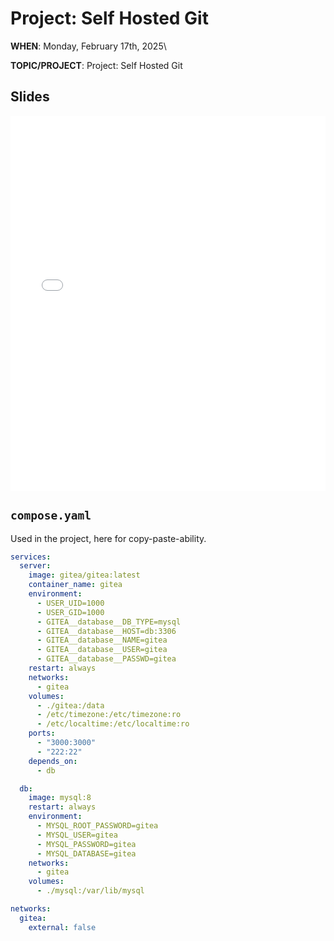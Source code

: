 # Project: Self Hosted Git

<!-- <script src="https://cdn.jsdelivr.net/npm/add-to-calendar-button@2" async defer></script> -->

**WHEN**: Monday, February 17th, 2025\
<!-- **LOCATION**: <a href="https://iribe.umd.edu/" target="_blank">IRB 3137</a>\ -->
**TOPIC/PROJECT**: Project: Self Hosted Git

<!-- <add-to-calendar-button
name="UMD Homelab Club Meeting"
description="IRB 3137"
location="Brendan Iribe Center for Computer Science and Engineering, 8125 Paint Branch Dr, Room 3137, College Park, MD 20742, USA"
startDate="2025-02-17"
endDate="2025-02-17"
startTime="17:00"
endTime="18:00"
timeZone="America/New_York"
options="'Apple','Google','iCal','Outlook.com','Yahoo','MicrosoftTeams','Microsoft365'"

> </add-to-calendar-button> -->

<!-- ## RSVP

<iframe src="https://docs.google.com/forms/d/e/1FAIpQLSfiyEqAPDdNNpPyg3CkPkjNDxRPQYOXgLrKDCWn0eGId9zvSA/viewform?embedded=true" width="640" height="551" frameborder="0" marginheight="0" marginwidth="0">Loading…</iframe> -->

## Slides

<iframe src="{{ "/assets/slides/2025-02-17_Self-Hosted-Git.pdf" | relative_url }}" width="100%" height="600px" frameborder="0" marginheight="0" marginwidth="0">Loading…</iframe>

## `compose.yaml` 

Used in the project, here for copy-paste-ability.

```yaml
services:
  server:
    image: gitea/gitea:latest
    container_name: gitea
    environment:
      - USER_UID=1000
      - USER_GID=1000
      - GITEA__database__DB_TYPE=mysql
      - GITEA__database__HOST=db:3306
      - GITEA__database__NAME=gitea
      - GITEA__database__USER=gitea
      - GITEA__database__PASSWD=gitea
    restart: always
    networks:
      - gitea
    volumes:
      - ./gitea:/data
      - /etc/timezone:/etc/timezone:ro
      - /etc/localtime:/etc/localtime:ro
    ports:
      - "3000:3000"
      - "222:22"
    depends_on:
      - db

  db:
    image: mysql:8
    restart: always
    environment:
      - MYSQL_ROOT_PASSWORD=gitea
      - MYSQL_USER=gitea
      - MYSQL_PASSWORD=gitea
      - MYSQL_DATABASE=gitea
    networks:
      - gitea
    volumes:
      - ./mysql:/var/lib/mysql

networks:
  gitea:
    external: false
```
